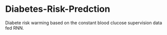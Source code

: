 # Diabetes-Risk-Predction

Diabete risk warming based on the constant blood clucose supervision data fed RNN.
